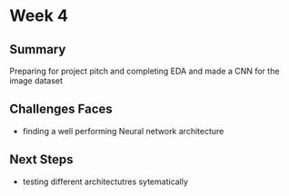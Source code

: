 # Week 4
## Summary
Preparing for project pitch and completing EDA and made a CNN for the image dataset

## Challenges Faces
- finding a well performing Neural network architecture
## Next Steps
- testing different architectutres sytematically